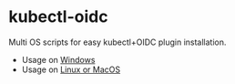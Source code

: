# kubectl-oidc
Multi OS scripts for easy kubectl+OIDC plugin installation.

- Usage on [Windows](https://github.com/puzl-cloud/kubectl-oidc/tree/master/Windows)
- Usage on [Linux or MacOS](https://github.com/puzl-cloud/kubectl-oidc/tree/master/Linux%5CmacOS)
